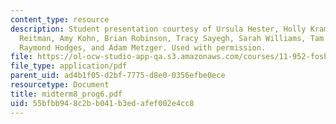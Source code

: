 ```yaml
---
content_type: resource
description: Student presentation courtesy of Ursula Hester, Holly Krambeck, Alexandra
  Reitman, Amy Kohn, Brian Robinson, Tracy Sayegh, Sarah Williams, Tam Doan, Hao Tian,
  Raymond Hodges, and Adam Metzger. Used with permission.
file: https://ol-ocw-studio-app-qa.s3.amazonaws.com/courses/11-952-foshan-china-workshop-spring-2004/55bfbb948c2bb041b3edafef002e4cc8_midterm8_prog6.pdf
file_type: application/pdf
parent_uid: ad4b1f05-d2bf-7775-d8e0-0356efbe0ece
resourcetype: Document
title: midterm8_prog6.pdf
uid: 55bfbb94-8c2b-b041-b3ed-afef002e4cc8
---
```

